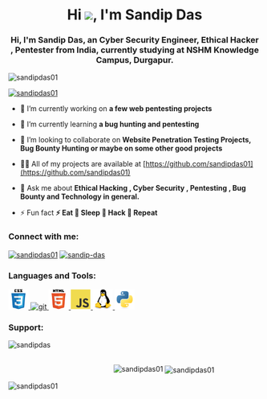 <!--
**sandipdas01/sandipdas01** is a ✨ _special_ ✨ repository because its `README.md` (this file) appears on your GitHub profile.

Here are some ideas to get you started:

- 🔭 I’m currently working on ... 
- 🌱 I’m currently learning ...
- 👯 I’m looking to collaborate on ...
- 🤔 I’m looking for help with ...
- 💬 Ask me about ...
- 📫 How to reach me: ...
- 😄 Pronouns: ...
- ⚡ Fun fact: ...
-->   
  

<h1 align="center">Hi <img src="https://github.com/TheDudeThatCode/TheDudeThatCode/blob/master/Assets/Hi.gif" width="29px">, I'm Sandip Das</h1>
<h3 align="center">Hi, I'm Sandip Das, an Cyber Security Engineer, Ethical Hacker , Pentester  from India, currently studying at NSHM Knowledge Campus, Durgapur.</h3>

<p align="left"> <img src="https://komarev.com/ghpvc/?username=sandipdas01&label=Profile%20views&color=0e75b6&style=flat" alt="sandipdas01" /> </p>

<p align="left"> <a href="https://twitter.com/sandipdas01" target="blank"><img src="https://img.shields.io/twitter/follow/sandipdas01?logo=twitter&style=for-the-badge" alt="sandipdas01" /></a> </p>

- 🔭 I’m currently working on **a few web pentesting projects**

- 🌱 I’m currently learning **a bug hunting and pentesting**

- 👯 I’m looking to collaborate on **Website Penetration Testing Projects, Bug Bounty Hunting or maybe on some other good projects**

- 👨‍💻 All of my projects are available at [https://github.com/sandipdas01](https://github.com/sandipdas01)

- 💬 Ask me about **Ethical Hacking , Cyber Security , Pentesting , Bug Bounty and Technology in general.**

- ⚡ Fun fact **⚡ Eat 🔄 Sleep 🔄 Hack 🔄 Repeat**

<h3 align="left">Connect with me:</h3>
<p align="left">
<a href="https://twitter.com/sandipdas01" target="blank"><img align="center" src="https://raw.githubusercontent.com/rahuldkjain/github-profile-readme-generator/master/src/images/icons/Social/twitter.svg" alt="sandipdas01" height="30" width="40" /></a>
<a href="https://linkedin.com/in/sandip-das" target="blank"><img align="center" src="https://raw.githubusercontent.com/rahuldkjain/github-profile-readme-generator/master/src/images/icons/Social/linked-in-alt.svg" alt="sandip-das" height="30" width="40" /></a>
</p>

<h3 align="left">Languages and Tools:</h3>
<p align="left"> <a href="https://www.w3schools.com/css/" target="_blank" rel="noreferrer"> <img src="https://raw.githubusercontent.com/devicons/devicon/master/icons/css3/css3-original-wordmark.svg" alt="css3" width="40" height="40"/> </a> <a href="https://git-scm.com/" target="_blank" rel="noreferrer"> <img src="https://www.vectorlogo.zone/logos/git-scm/git-scm-icon.svg" alt="git" width="40" height="40"/> </a> <a href="https://www.w3.org/html/" target="_blank" rel="noreferrer"> <img src="https://raw.githubusercontent.com/devicons/devicon/master/icons/html5/html5-original-wordmark.svg" alt="html5" width="40" height="40"/> </a> <a href="https://developer.mozilla.org/en-US/docs/Web/JavaScript" target="_blank" rel="noreferrer"> <img src="https://raw.githubusercontent.com/devicons/devicon/master/icons/javascript/javascript-original.svg" alt="javascript" width="40" height="40"/> </a> <a href="https://www.linux.org/" target="_blank" rel="noreferrer"> <img src="https://raw.githubusercontent.com/devicons/devicon/master/icons/linux/linux-original.svg" alt="linux" width="40" height="40"/> </a> <a href="https://www.python.org" target="_blank" rel="noreferrer"> <img src="https://raw.githubusercontent.com/devicons/devicon/master/icons/python/python-original.svg" alt="python" width="40" height="40"/> </a> </p>

<h3 align="left">Support:</h3>
<p><a href="https://www.buymeacoffee.com/sandipdas"> <img align="left" src="https://cdn.buymeacoffee.com/buttons/v2/default-yellow.png" height="50" width="210" alt="sandipdas" /></a></p><br><br>

<p><img align="left" src="https://github-readme-stats.vercel.app/api/top-langs?username=sandipdas01&show_icons=true&locale=en&layout=compact" alt="sandipdas01" /></p>

<p>&nbsp;<img align="center" src="https://github-readme-stats.vercel.app/api?username=sandipdas01&show_icons=true&locale=en" alt="sandipdas01" /></p>

<p><img align="center" src="https://github-readme-streak-stats.herokuapp.com/?user=sandipdas01&" alt="sandipdas01" /></p>
